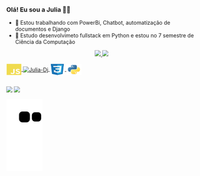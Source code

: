 ### Olá! Eu sou a Julia 🐱‍👤

- 🔭 Estou trabalhando com PowerBi, Chatbot, automatização de documentos e Django
- 🌱 Estudo desenvolvimeto fullstack em Python e estou no 7 semestre de Ciência da Computação


<div align="center">
  <a href="https://github.com/Julia0101">
  <img height="180em" src="https://github-readme-stats.vercel.app/api?username=Julia0101&show_icons=true&theme=dark&include_all_commits=true&count_private=true"/>
  <img height="180em" src="https://github-readme-stats.vercel.app/api/top-langs/?username=Julia0101&layout=compact&langs_count=7&theme=dark"/>
</div>
<div style="display: inline_block"><br>
  <img align="center" alt="Rafa-Js" height="30" width="40" src="https://raw.githubusercontent.com/devicons/devicon/master/icons/javascript/javascript-plain.svg">
   <img align="center" alt="Julia-Dj" height="30" width="40" class="devicon-django-plain"
   src="https://cdn.jsdelivr.net/gh/devicons/devicon/icons/django/django-plain.svg"
  <img align="center" alt="Rafa-HTML" height="30" width="40" src="https://raw.githubusercontent.com/devicons/devicon/master/icons/html5/html5-original.svg">
  <img align="center" alt="Rafa-CSS" height="30" width="40" src="https://raw.githubusercontent.com/devicons/devicon/master/icons/css3/css3-original.svg">
  <img align="center" alt="Rafa-Python" height="30" width="40" src="https://raw.githubusercontent.com/devicons/devicon/master/icons/python/python-original.svg">
</div>
  
  ##

<div>
  <a href="[https://www.linkedin.com/in/julia-santos-b060531b2]" target="_blank"><img src="https://img.shields.io/badge/-LinkedIn-%230077B5?style=for-the-badge&logo=linkedin&logoColor=white" target="_blank"></a>
   <a href = "mailto:julia.santos.ti01@gmail.com"><img src="https://img.shields.io/badge/-Gmail-%23333?style=for-the-badge&logo=gmail&logoColor=white" target="_blank"></a>
  
  ![Snake animation](https://github.com/rafaballerini/rafaballerini/blob/output/github-contribution-grid-snake.svg) 

</div>
